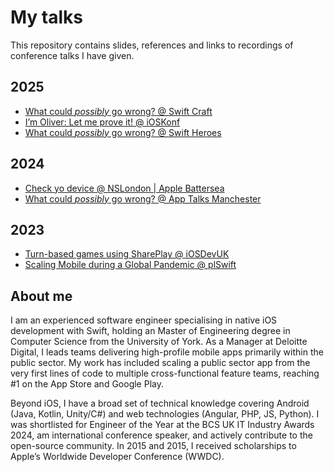 # My talks

This repository contains slides, references and links to recordings of conference talks I have given.

## 2025

- [What could _possibly_ go wrong? @ Swift Craft](./2025/swift-craft)
- [I’m Oliver: Let me prove it! @ iOSKonf](./2025/ioskonf)
- [What could _possibly_ go wrong? @ Swift Heroes](./2025/swift-heroes)

## 2024

- [Check yo device @ NSLondon | Apple Battersea](./2024/nslondon)
- [What could _possibly_ go wrong? @ App Talks Manchester](./2024/app-talks-manchester)

## 2023

- [Turn-based games using SharePlay @ iOSDevUK](./2023/iosdevuk)
- [Scaling Mobile during a Global Pandemic @ plSwift](./2023/plswift)

## About me

I am an experienced software engineer specialising in native iOS development with Swift, holding an Master of Engineering degree in Computer Science from the University of York. 
As a Manager at Deloitte Digital, I leads teams delivering high-profile mobile apps primarily within the public sector.
My work has included scaling a public sector app from the very first lines of code to multiple cross-functional feature teams, reaching #1 on the App Store and Google Play.

Beyond iOS, I have a broad set of technical knowledge covering Android (Java, Kotlin, Unity/C#) and web technologies (Angular, PHP, JS, Python). 
I was shortlisted for Engineer of the Year at the BCS UK IT Industry Awards 2024, am international conference speaker, and actively contribute to the open-source community. 
In 2015 and 2015, I received scholarships to Apple’s Worldwide Developer Conference (WWDC).
